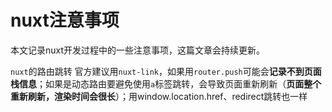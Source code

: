 # nuxt注意事项
本文记录nuxt开发过程中的一些注意事项，这篇文章会持续更新。

`nuxt`的路由跳转 官方建议用`nuxt-link`，如果用`router.push`可能会**记录不到页面栈信息**；如果是动态路由要避免使用`a`标签跳转，会导致页面重新刷新（**页面整个重新刷新，渲染时间会很长**）；用window.location.href、redirect跳转也一样


